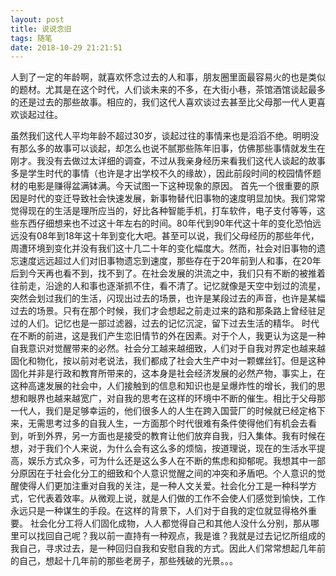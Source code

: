 ```yaml
---
layout: post
title: 说说念旧
tags: 随笔
date: 2018-10-29 21:21:51
---
```


人到了一定的年龄啊，就喜欢怀念过去的人和事，朋友圈里面最容易火的也是类似的题材。尤其是在这个时代，人们谈未来的不多，在大街小巷，茶馆酒馆谈起最多的还是过去的那些故事。相应的，我们这代人喜欢谈过去甚至比父母那一代人更喜欢谈起过往。
<!--more-->
虽然我们这代人平均年龄不超过30岁，谈起过往的事情来也是滔滔不绝。明明没有那么多的故事可以谈起，却怎么也说不腻那些陈年旧事，仿佛那些事情就发生在刚才。我没有去做过太详细的调查，不过从我亲身经历来看我们这代人谈起的故事多是学生时代的事情（也许是才出学校不久的缘故），因此前段时间的校园情怀题材的电影是赚得盆满钵满。今天试图一下这种现象的原因。
首先一个很重要的原因是时代的变迁导致社会快速发展，新事物替代旧事物的速度明显加快。我们常常觉得现在的生活是理所应当的，好比各种智能手机，打车软件，电子支付等等，这些东西仔细想来也不过这十年左右的时间。80年代到90年代这十年的变化恐怕远远没有08年到18年这十年到变化大吧。甚至可以说，我们父母经历的那些年代，周遭环境到变化并没有我们这十几二十年的变化幅度大。然而，社会对旧事物的遗忘速度远远超过人们对旧事物遗忘到速度，那些存在于20年前到人和事，在20年后到今天再也看不到，找不到了。在社会发展的洪流之中，我们只有不断的被推着往前走，沿途的人和事也逐渐抓不住，看不清了。记忆就像是天空中划过的流星，突然会划过我们的生活，闪现出过去的场景，也许是某段过去的声音，也许是某幅过去的场景。只有在那个时候，我们才会想起之前走过来的路和那条路上曾经驻足过的人们。记忆也是一部过滤器，过去的记忆沉淀，留下过去生活的精华。
时代在不断的前进，这是我们产生恋旧情节的外在因素。对于个人，我更认为这是一种自我意识对觉醒带来的必然。社会分工越来越细致，人们对于自我对界定也越来越固化和物化，按以前对老说法，我们都成了社会大生产中对一颗螺丝钉。但是这种固化并非是行政和教育所带来的，这本身是社会经济发展的必然产物，事实上，在这种高速发展的社会中，人们接触到的信息和知识也是呈爆炸性的增长，我们的思想和眼界也越来越宽广，对自我的思考在这样的环境中不断的催生。相比于父母那一代人，我们是足够幸运的，他们很多人的人生在跨入国营厂的时候就已经定格下来，无需思考过多的自我人生，一方面那个时代很难有条件使得他们有机会去看到，听到外界，另一方面也是接受的教育让他们放弃自我，归入集体。我有时候在想，对于我们个人来说，为什么会有这么多的烦恼，按道理说，现在的生活水平提高，娱乐方式众多，可为什么还是这么多人在不断的焦虑和抑郁呢。我想其中一部分原因在于社会化分工的细致和个人意识觉醒之间的冲突和矛盾吧。个人意识的觉醒使得人们更加注重对自我的关注，是一种人文关爱。社会化分工是一种科学方式，它代表着效率。从微观上说，就是人们做的工作不会使人们感觉到愉快，工作永远只是一种谋生的手段。在这样的背景下，人们对于自我的定位就显得格外重要。
社会化分工将人们固化成物，人人都觉得自己和其他人没什么分别，那从哪里可以找回自己呢？我以前一直持有一种观点，我是谁？我就是过去记忆所组成的我自己，寻求过去，是一种回归自我和安慰自我的方式。因此人们常常想起几年前的自己，想起十几年前的那些老房子，那些残破的光景。。。
